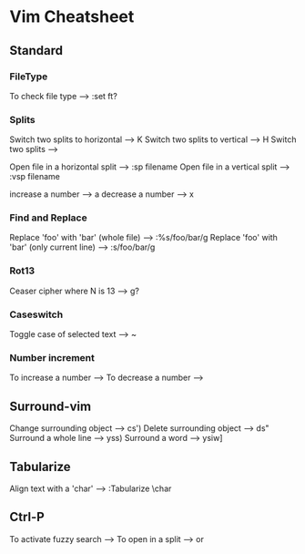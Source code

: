 Vim Cheatsheet
==============


Standard
--------

### FileType
To check file type --> :set ft?

### Splits

Switch two splits to horizontal --> <C-w>K
Switch two splits to vertical   --> <C-w>H
Switch two splits               --> <C-w><C-x>

Open file in a horizontal split  --> :sp filename
Open file in a vertical split    --> :vsp filename

increase a number --> <CR>a
decrease a number --> <CR>x

### Find and Replace
Replace 'foo' with 'bar' (whole file)        --> :%s/foo/bar/g
Replace 'foo' with 'bar' (only current line) --> :s/foo/bar/g

### Rot13
Ceaser cipher where N is 13 --> g?

### Caseswitch
Toggle case of selected text --> ~

### Number increment
To increase a number --> <C-a>
To decrease a number --> <C-x>


Surround-vim
------------

Change surrounding object --> cs')
Delete surrounding object --> ds"
Surround a whole line     --> yss)
Surround a word           --> ysiw]

Tabularize
----------

Align text with a 'char' --> :Tabularize \char

Ctrl-P
------

To activate fuzzy search --> <C-p>
To open in a split       --> <C-v> or <C-x>
